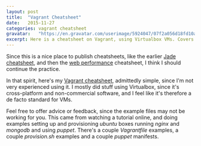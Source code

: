 ```yaml
---
layout: post
title:  "Vagrant Cheatsheet"
date:   2015-11-27
categories: vagrant cheatsheet
gravatar:	"https://en.gravatar.com/userimage/5924047/07f2a056d18fd10a7054b7c4d2e73ed8.jpeg"
excerpt: Here is a cheatsheet on Vagrant, using Virtualbox VMs. Covers basic commands and a few example setup and provisioning files.
---
```


Since this is a nice place to publish cheatsheets, like the earlier [Jade cheatsheet](/cheatsheets/jade-cheatsheet.html), and then the [web performance](/cheatsheets/performance.html) cheatsheet, I think I should continue the practice. 

In that spirit, here's my [Vagrant cheatsheet](/cheatsheets/vagrant.html), admittedly simple, since I'm not very experienced using it. I mostly did stuff using Virtualbox, since it's cross-platform and non-commercial software, and I feel like it's therefore a de facto standard for VMs. 

Feel free to offer advice or feedback, since the example files may not be working for you. This came from watching a tutorial online, and doing examples setting up and provisioning _ubuntu_ boxes running _nginx_ and _mongodb_ and using _puppet_. There's a couple _Vagrantfile_ examples, a couple _provision.sh_ examples and a couple _puppet_ manifests. 
